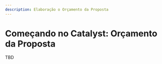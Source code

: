 ```yaml
---
description: Elaboração o Orçamento da Proposta
---
```


# Começando no Catalyst: Orçamento da Proposta

TBD
